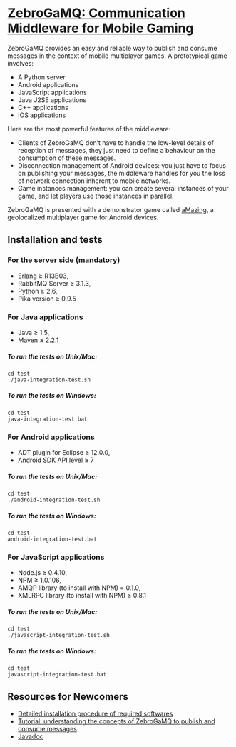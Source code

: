 [ZebroGaMQ: Communication Middleware for Mobile Gaming](http://www.totem-games.org/?q=Communication%20Middleware)
================================

ZebroGaMQ provides an easy and reliable way to 
publish and consume messages in the context of mobile multiplayer games. 
A prototypical game involves:

* A Python server
* Android applications
* JavaScript applications
* Java J2SE applications
* C++ applications
* iOS applications

Here are the most powerful features of the middleware:

* Clients of ZebroGaMQ don’t have to handle the low-level details of reception
  of messages, they just need to define a behaviour on the consumption of these messages.
* Disconnection management of Android devices: you just have to focus on publishing your 
  messages, the middleware handles for you the loss of network connection inherent 
  to mobile networks.
* Game instances management: you can create several instances of your game, and let players
  use those instances in parallel.

ZebroGaMQ is presented with a demonstrator game called [aMazing](http://www.totem-games.org/?q=aMazing),
a geolocalized multiplayer game for Android devices.

Installation and tests
----------------------

### For the server side (mandatory)
* Erlang ≥ R13B03,
* RabbitMQ Server ≥ 3.1.3,
* Python ≥ 2.6,
* Pika version ≥ 0.9.5

### For Java applications
* Java ≥ 1.5,
* Maven ≥ 2.2.1

##### To run the tests on Unix/Mac:

    cd test
    ./java-integration-test.sh


##### To run the tests on Windows:

    cd test
    java-integration-test.bat


### For Android applications
* ADT plugin for Eclipse ≥ 12.0.0,
* Android SDK API level ≥ 7

##### To run the tests on Unix/Mac:

    cd test
    ./android-integration-test.sh


##### To run the tests on Windows:

    cd test
    android-integration-test.bat


### For JavaScript applications
* Node.js ≥ 0.4.10,
* NPM ≥ 1.0.106,
* AMQP library (to install with NPM) = 0.1.0,
* XMLRPC library (to install with NPM) ≥ 0.8.1

##### To run the tests on Unix/Mac:

    cd test
    ./javascript-integration-test.sh


##### To run the tests on Windows:

    cd test
    javascript-integration-test.bat

Resources for Newcomers
-----------------------
* [Detailed installation procedure of required softwares](http://simatic.github.com/ZebroGaMQ/doc/detailed_installation.html)
* [Tutorial: understanding the concepts of ZebroGaMQ to publish and consume messages](http://simatic.github.com/ZebroGaMQ/doc/tutorial.html)
* [Javadoc](http://simatic.github.com/ZebroGaMQ/doc/javadoc/index.html)
